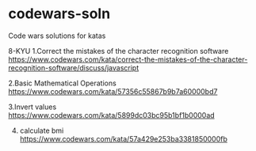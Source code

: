 # codewars-soln

Code wars solutions for katas

8-KYU
1.Correct the mistakes of the character recognition software
https://www.codewars.com/kata/correct-the-mistakes-of-the-character-recognition-software/discuss/javascript

2.Basic Mathematical Operations
https://www.codewars.com/kata/57356c55867b9b7a60000bd7

3.Invert values
https://www.codewars.com/kata/5899dc03bc95b1bf1b0000ad

4. calculate bmi
   https://www.codewars.com/kata/57a429e253ba3381850000fb
